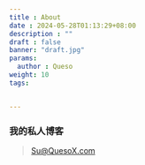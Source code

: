 ```yaml
---
title : About
date : 2024-05-28T01:13:29+08:00
description : ""
draft : false
banner: "draft.jpg"
params:
  author : Queso
weight: 10
tags:


---
```


  ### 我的私人博客
  >  Su@QuesoX.com
  